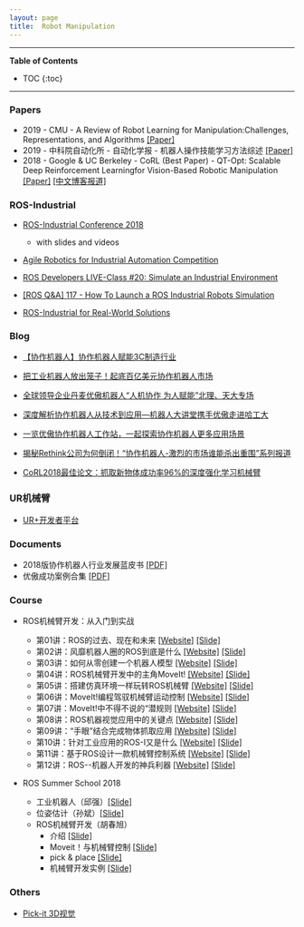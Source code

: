 ```yaml
---
layout: page
title:  Robot Manipulation
---
```


---
**Table of Contents**
* TOC
{:toc}
---

### Papers

- 2019 - CMU - A Review of Robot Learning for Manipulation:Challenges, Representations, and Algorithms [[Paper]](https://arxiv.org/pdf/1907.03146.pdf)
- 2019 - 中科院自动化所 - 自动化学报 - 机器人操作技能学习方法综述 [[Paper]](/robotics/data/2019-机器人操作技能学习方法综述.pdf)
- 2018 - Google & UC Berkeley - CoRL (Best Paper) - QT-Opt: Scalable Deep Reinforcement Learningfor Vision-Based Robotic Manipulation [[Paper]](https://arxiv.org/pdf/1806.10293.pdf) [[中文博客报道]](https://mp.weixin.qq.com/s/A4JZaRkx6Sxx7CdQRQaT4w)

### ROS-Industrial

- [ROS-Industrial Conference 2018](https://rosindustrial.org/events/2018/12/11/ros-industrial-conference-2018)
	- with slides and videos

- [Agile Robotics for Industrial Automation Competition](http://gazebosim.org/ariac)
- [ROS Developers LIVE-Class #20: Simulate an Industrial Environment](https://www.youtube.com/watch?v=i2QAsd8G0eE)
- [[ROS Q&A] 117 - How To Launch a ROS Industrial Robots Simulation](https://www.youtube.com/watch?v=fowYInH4e0c)

- [ROS-Industrial for Real-World Solutions](https://www.robotics.org/content-detail.cfm/Industrial-Robotics-Industry-Insights/ROS-Industrial-for-Real-World-Solutions/content_id/7919)

### Blog

- [【协作机器人】协作机器人赋能3C制造行业](http://www.zhuanzhi.ai/document/91d9569f9d136be37f9d0557cc0b3f11)
- [把工业机器人放出笼子！起底百亿美元协作机器人市场](http://www.zhuanzhi.ai/document/b56b4155a7d77b4bf075ad770c89028e)
- [全球领导企业丹麦优傲机器人“人机协作 为人赋能”北理、天大专场](http://www.zhuanzhi.ai/document/356fa2506dbe1384530a1444db1ea16a)
- [深度解析协作机器人从技术到应用—机器人大讲堂携手优傲走进哈工大](http://www.zhuanzhi.ai/document/bc942ffd18906484e851c869b0002ba6)
- [一览优傲协作机器人工作站，一起探索协作机器人更多应用场景](http://www.zhuanzhi.ai/document/172d779363e45f1b02e901854233f22f)
- [揭秘Rethink公司为何倒闭！“协作机器人-激烈的市场谁能杀出重围”系列报道](https://mp.weixin.qq.com/s?__biz=MzI5MzE0NDUzNQ==&mid=2650205171&idx=1&sn=811f5280fbff4ff0fde7011a9a189250&scene=21#wechat_redirect)

- [CoRL2018最佳论文：抓取新物体成功率96%的深度强化学习机械臂](https://mp.weixin.qq.com/s/A4JZaRkx6Sxx7CdQRQaT4w)

### UR机械臂

- [UR+开发者平台](https://www.universal-robots.com/zh/plus/developer/)

### Documents

- 2018版协作机器人行业发展蓝皮书 [[PDF]](/robotics/data/2018版协作机器人行业发展蓝皮书.pdf)
- 优傲成功案例合集 [[PDF]](https://www.universal-robots.cn/uploads/urrobot/userfiles/products/应用案例.pdf?utm_campaign=CN_2019_Email%20Campaign&utm_source=hs_automation&utm_medium=email&utm_content=74340021&_hsenc=p2ANqtz-8ry9d8PEvGd2zMl2rWvmmG376Z9Tr-ZQisk1wREtwN98aOoskQ_wEC-7kJ7L_luzDAZuirVCId8DNd1OcKjCMLV5zRUg&_hsmi=74340021)


### Course

- ROS机械臂开发：从入门到实战
	- 第01讲：ROS的过去、现在和未来 [[Website]](https://zhuanlan.zhihu.com/p/59864275) [[Slide]](/robotics/data/ROS机械臂开发/第1讲_ROS的过去、现在和未来.pdf)
	- 第02讲：风靡机器人圈的ROS到底是什么 [[Website]](https://zhuanlan.zhihu.com/p/59865069) [[Slide]](/robotics/data/ROS机械臂开发/第2讲_风靡机器人圈的ROS到底是什么.pdf)
	- 第03讲：如何从零创建一个机器人模型 [[Website]](https://zhuanlan.zhihu.com/p/61015282) [[Slide]](/robotics/data/ROS机械臂开发/第3讲_如何从零创建一个机器人模型.pdf)
	- 第04讲：ROS机械臂开发中的主角MoveIt! [[Website]](https://zhuanlan.zhihu.com/p/61016868) [[Slide]](/robotics/data/ROS机械臂开发/第4讲_ROS机械臂开发中的主角MoveIt!.pdf)
	- 第05讲：搭建仿真环境一样玩转ROS机械臂 [[Website]](https://zhuanlan.zhihu.com/p/61018121) [[Slide]](/robotics/data/ROS机械臂开发/第5讲_搭建仿真环境一样玩转ROS机械臂.pdf)
	- 第06讲：MoveIt!编程驾驭机械臂运动控制 [[Website]](https://zhuanlan.zhihu.com/p/61473166) [[Slide]](/robotics/data/ROS机械臂开发/第6讲_MoveIt!编程驾驭机械臂运动控制.pdf)
	- 第07讲：MoveIt!中不得不说的“潜规则 [[Website]](https://zhuanlan.zhihu.com/p/62009639) [[Slide]](/robotics/data/ROS机械臂开发/第7讲_MoveIt!中不得不说的“潜规则”.pdf)
	- 第08讲：ROS机器视觉应用中的关键点 [[Website]](https://zhuanlan.zhihu.com/p/63755939) [[Slide]](/robotics/data/ROS机械臂开发/第8讲_ROS机器视觉应用中的关键点.pdf)
	- 第09讲：“手眼”结合完成物体抓取应用 [[Website]](https://zhuanlan.zhihu.com/p/63757762) [[Slide]](/robotics/data/ROS机械臂开发/第9讲_“手眼”结合完成物体抓取应用.pdf)
	- 第10讲：针对工业应用的ROS-I又是什么 [[Website]](https://zhuanlan.zhihu.com/p/63759713) [[Slide]](/robotics/data/ROS机械臂开发/第10讲_针对工业应用的ROS-I又是什么.pdf)
	- 第11讲：基于ROS设计一款机械臂控制系统 [[Website]](https://zhuanlan.zhihu.com/p/63760545) [[Slide]](/robotics/data/ROS机械臂开发/第11讲_基于ROS设计一款机械臂控制系统.pdf)
	- 第12讲：ROS--机器人开发的神兵利器 [[Website]](https://zhuanlan.zhihu.com/p/63760974) [[Slide]](/robotics/data/ROS机械臂开发/第12讲_ROS——机器人开发的神兵利器.pdf)

- ROS Summer School 2018
	- 工业机器人（邱强）[[Slide]](http://www.roseducation.org/ros2018/docs/邱强-工业机器人.pdf)
	- 位姿估计（孙斌）[[Slide]](http://www.roseducation.org/ros2018/docs/孙斌-位姿估计.pdf)
	- ROS机械臂开发（胡春旭）
		- 介绍 [[Slide]](http://www.roseducation.org/ros2018/docs/胡春旭-ROS机械臂开发_0.自我介绍.pdf)
		- Moveit！与机械臂控制 [[Slide]](http://www.roseducation.org/ros2018/docs/胡春旭-ROS机械臂开发_1.MoveIt!与机械臂控制.pdf)
		- pick & place [[Slide]](http://www.roseducation.org/ros2018/docs/胡春旭-ROS机械臂开发_2.机器视觉与物体抓取.pdf)
		- 机械臂开发实例 [[Slide]](http://www.roseducation.org/ros2018/docs/胡春旭-ROS机械臂开发_3.机械臂开发实例.pdf)


### Others

- [Pick-it 3D视觉](https://www.pickit3d.com/)


